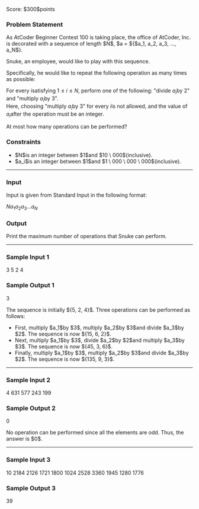 
<div>

<span>

<span>

<p>
Score: $300$points
</p>

<div>

<section>

### **Problem Statement**

<p>
As AtCoder Beginner Contest 100 is taking place, the office of AtCoder, Inc. is decorated with a sequence of length $N$, $a = ${$a_1, a_2, a_3, ..., a_N$}.

Snuke, an employee, would like to play with this sequence.
</p>

<p>
Specifically, he would like to repeat the following operation as many times as possible:
</p>

<div>

For every $i$satisfying $1 \leq i \leq N$, perform one of the following: "divide $a_i$by $2$" and "multiply $a_i$by $3$".  
Here, choosing "multiply $a_i$by $3$" for every $i$is not allowed, and the value of $a_i$after the operation must be an integer.

</div>

<p>
At most how many operations can be performed?
</p>

</section>

</div>

<div>

<section>

### **Constraints**

<ul>

<li>
$N$is an integer between $1$and $10 \ 000$(inclusive).
</li>

<li>
$a_i$is an integer between $1$and $1 \ 000 \ 000 \ 000$(inclusive).
</li>

</ul>

</section>

</div>

---

<div>

<div>

<section>

### **Input**

<p>
Input is given from Standard Input in the following format:
</p>

<div>

$N$$a_1$$a_2$$a_3$$...$$a_N$
</div>

</section>

</div>

<div>

<section>

### **Output**

<p>
Print the maximum number of operations that Snuke can perform.
</p>

</section>

</div>

</div>

---

<div>

<section>

### **Sample Input 1**

<div>

3
5 2 4

</div>

</section>

</div>

<div>

<section>

### **Sample Output 1**

<div>

3

</div>

<p>
The sequence is initially ${5, 2, 4}$. Three operations can be performed as follows:
</p>

<ul>

<li>
First, multiply $a_1$by $3$, multiply $a_2$by $3$and divide $a_3$by $2$. The sequence is now ${15, 6, 2}$.
</li>

<li>
Next, multiply $a_1$by $3$, divide $a_2$by $2$and multiply $a_3$by $3$. The sequence is now ${45, 3, 6}$.
</li>

<li>
Finally, multiply $a_1$by $3$, multiply $a_2$by $3$and divide $a_3$by $2$. The sequence is now ${135, 9, 3}$.
</li>

</ul>

</section>

</div>

---

<div>

<section>

### **Sample Input 2**

<div>

4
631 577 243 199

</div>

</section>

</div>

<div>

<section>

### **Sample Output 2**

<div>

0

</div>

<p>
No operation can be performed since all the elements are odd. Thus, the answer is $0$.
</p>

</section>

</div>

---

<div>

<section>

### **Sample Input 3**

<div>

10
2184 2126 1721 1800 1024 2528 3360 1945 1280 1776

</div>

</section>

</div>

<div>

<section>

### **Sample Output 3**

<div>

39

</div>

</section>

</div>

</span>

</span>

</div>
